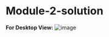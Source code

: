 # Module-2-solution

**For Desktop View:**
![image](https://user-images.githubusercontent.com/69748405/113263762-cf701400-92ef-11eb-8303-6e378942051b.png)
